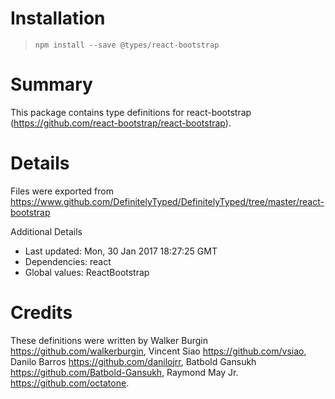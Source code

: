 # Installation
> `npm install --save @types/react-bootstrap`

# Summary
This package contains type definitions for react-bootstrap (https://github.com/react-bootstrap/react-bootstrap).

# Details
Files were exported from https://www.github.com/DefinitelyTyped/DefinitelyTyped/tree/master/react-bootstrap

Additional Details
 * Last updated: Mon, 30 Jan 2017 18:27:25 GMT
 * Dependencies: react
 * Global values: ReactBootstrap

# Credits
These definitions were written by Walker Burgin <https://github.com/walkerburgin>, Vincent Siao <https://github.com/vsiao>, Danilo Barros <https://github.com/danilojrr>, Batbold Gansukh <https://github.com/Batbold-Gansukh>, Raymond May Jr. <https://github.com/octatone>.
